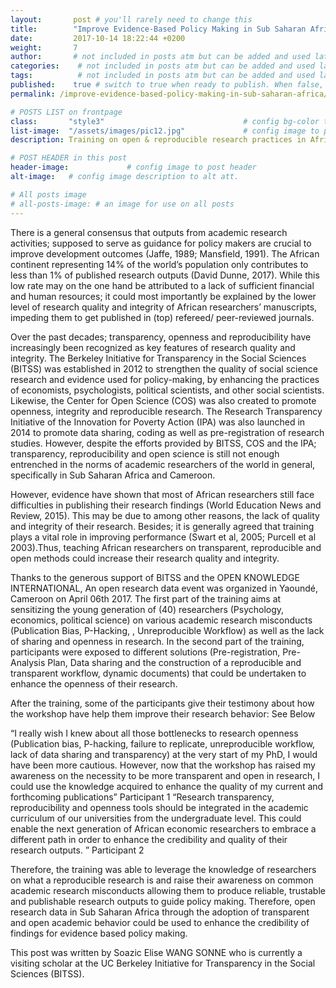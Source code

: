 ```yaml
---
layout:       post # you'll rarely need to change this
title:        "Improve Evidence-Based Policy Making in Sub Saharan Africa"
date:         2017-10-14 18:22:44 +0200
weight:       7
author:       # not included in posts atm but can be added and used later
categories:    # not included in posts atm but can be added and used later
tags:          # not included in posts atm but can be added and used later
published:    true # switch to true when ready to publish. When false, you can check your links and share drafts using the github file for this page e.g https://github.com/sparcopen/open-to/blob/master/_posts/2017-04-10-welcome-to-jekyll.markdown
permalink: /improve-evidence-based-policy-making-in-sub-saharan-africa/ # sets the link for the post. E.g permalink: /battle-disease/

# POSTS LIST on frontpage
class:       "style3"                               # config bg-color to post list card (1 to 5)
list-image:  "/assets/images/pic12.jpg"             # config image to post list card (1 to 15 are generic colors and will fit with anything used if no images can be found)
description: Training on open & reproducible research practices in Africa pave the way to better evidence-based policy making.

# POST HEADER in this post
header-image:             # config image to post header
alt-image:   # config image description to alt att.

# All posts image
# all-posts-image: # an image for use on all posts
---
```


There is a general consensus that outputs from academic research activities; supposed to serve as guidance for policy makers are crucial to improve development outcomes (Jaffe, 1989; Mansfield, 1991). The African continent representing 14% of the world’s population only contributes to less than 1% of published research outputs (David Dunne, 2017). While this low rate may on the one hand be attributed to a lack of sufficient financial and human resources; it could most importantly be explained by the lower level of research quality and integrity of African researchers’ manuscripts, impeding them to get published in (top) refereed/ peer-reviewed journals.

Over the past decades; transparency, openness and reproducibility have increasingly been recognized as key features of research quality and integrity. The Berkeley Initiative for Transparency in the Social Sciences (BITSS) was established in 2012 to strengthen the quality of social science research and evidence used for policy-making, by enhancing the practices of economists, psychologists, political scientists, and other social scientists. Likewise, the Center for Open Science (COS) was also created to promote openness, integrity and reproducible research. The Research Transparency Initiative of the Innovation for Poverty Action (IPA) was also launched in 2014 to promote data sharing, coding as well as pre-registration of research studies. However, despite the efforts provided by BITSS, COS and the IPA; transparency, reproducibility and open science is still not enough entrenched in the norms of academic researchers of the world in general, specifically in Sub Saharan Africa and Cameroon.

However, evidence have shown that most of African researchers still face difficulties in publishing their research findings (World Education News and Review, 2015). This may be due to among other reasons, the lack of quality and integrity of their research. Besides; it is generally agreed that training plays a vital role in improving performance (Swart et al, 2005; Purcell et al 2003).Thus, teaching African researchers on transparent, reproducible and open methods could increase their research quality and integrity.

Thanks to the generous support of BITSS and the OPEN KNOWLEDGE INTERNATIONAL, An open research data event was organized in Yaoundé, Cameroon on April 06th 2017. The first part of the training aims at sensitizing the young generation of (40) researchers (Psychology, economics, political science) on various academic research misconducts (Publication Bias, P-Hacking, , Unreproducible Workflow) as well as the lack of sharing and openness in research. In the second part of the training, participants were exposed to different solutions (Pre-registration, Pre-Analysis Plan, Data sharing and the construction of a reproducible and transparent workflow, dynamic documents) that could be undertaken to enhance the openness of their research.

After the training, some of the participants give their testimony about how the workshop have help them improve their research behavior: See Below

“I really wish I knew about all those bottlenecks to research openness (Publication bias, P-hacking, failure to replicate, unreproducible workflow, lack of data sharing and transparency) at the very start of my PhD, I would have been more cautious. However, now that the workshop has raised my awareness on the necessity to be more transparent and open in research, I could use the knowledge acquired to enhance the quality of my current and forthcoming publications” Participant 1
 “Research transparency, reproducibility and openness tools should be integrated in the academic curriculum of our universities from the undergraduate level. This could enable the next generation of African economic researchers to embrace a different path in order to enhance the credibility and quality of their research outputs. ” Participant 2

Therefore, the training was able to leverage the knowledge of researchers on what a reproducible research is and raise their awareness on common academic research misconducts allowing them to produce reliable, trustable and publishable research outputs to guide policy making. Therefore, open research data in Sub Saharan Africa through the adoption of transparent and open academic behavior could be used to enhance the credibility of findings for evidence based policy making.

This post was written by Soazic Elise WANG SONNE who is currently a visiting scholar at the UC Berkeley Initiative for Transparency in the Social Sciences (BITSS).
